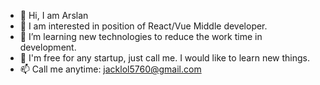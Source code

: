 - 👋 Hi, I am Arslan
- 👀 I am interested in position of React/Vue Middle developer.
- 🌱 I’m learning new technologies to reduce the work time in development.
- 💞️ I'm free for any startup, just call me. I would like to learn new things.
- 📫 Call me anytime: jacklol5760@gmail.com

<!---
21B030720/21B030720 is a ✨ special ✨ repository because its `README.md` (this file) appears on your GitHub profile.
You can click the Preview link to take a look at your changes.
--->
